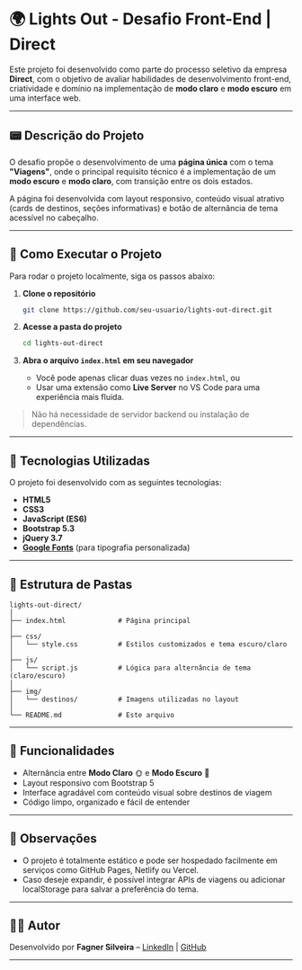 # 🌍 Lights Out - Desafio Front-End | Direct

Este projeto foi desenvolvido como parte do processo seletivo da empresa **Direct**, com o objetivo de avaliar habilidades de desenvolvimento front-end, criatividade e domínio na implementação de **modo claro** e **modo escuro** em uma interface web.

---

## 📟 Descrição do Projeto

O desafio propõe o desenvolvimento de uma **página única** com o tema **"Viagens"**, onde o principal requisito técnico é a implementação de um **modo escuro** e **modo claro**, com transição entre os dois estados.

A página foi desenvolvida com layout responsivo, conteúdo visual atrativo (cards de destinos, seções informativas) e botão de alternância de tema acessível no cabeçalho.

---

## 🚀 Como Executar o Projeto

Para rodar o projeto localmente, siga os passos abaixo:

1. **Clone o repositório**

   ```bash
   git clone https://github.com/seu-usuario/lights-out-direct.git
   ```

2. **Acesse a pasta do projeto**

   ```bash
   cd lights-out-direct
   ```

3. **Abra o arquivo `index.html` em seu navegador**

   * Você pode apenas clicar duas vezes no `index.html`, ou
   * Usar uma extensão como **Live Server** no VS Code para uma experiência mais fluida.

> Não há necessidade de servidor backend ou instalação de dependências.

---

## 💠 Tecnologias Utilizadas

O projeto foi desenvolvido com as seguintes tecnologias:

* **HTML5**
* **CSS3**
* **JavaScript (ES6)**
* **Bootstrap 5.3**
* **jQuery 3.7**
* **[Google Fonts](https://fonts.google.com/)** (para tipografia personalizada)

---

## 📁 Estrutura de Pastas

```
lights-out-direct/
│
├── index.html             # Página principal
│
├── css/
│   └── style.css          # Estilos customizados e tema escuro/claro
│
├── js/
│   └── script.js          # Lógica para alternância de tema (claro/escuro)
│
├── img/
│   └── destinos/          # Imagens utilizadas no layout
│
└── README.md              # Este arquivo
```

---

## 🎯 Funcionalidades

* Alternância entre **Modo Claro** 🌞 e **Modo Escuro** 🌙
* Layout responsivo com Bootstrap 5
* Interface agradável com conteúdo visual sobre destinos de viagem
* Código limpo, organizado e fácil de entender

---

## 📌 Observações

* O projeto é totalmente estático e pode ser hospedado facilmente em serviços como GitHub Pages, Netlify ou Vercel.
* Caso deseje expandir, é possível integrar APIs de viagens ou adicionar localStorage para salvar a preferência do tema.

---

## 👨‍💼 Autor

Desenvolvido por **Fagner Silveira** – [LinkedIn](https://www.linkedin.com/) | [GitHub](https://github.com/seu-usuario)

---
